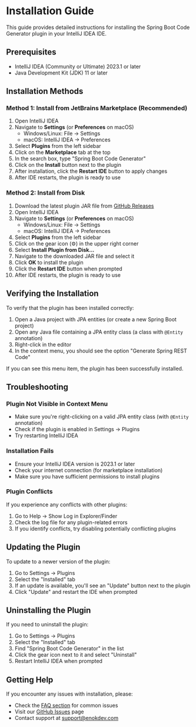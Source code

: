 # Installation Guide

This guide provides detailed instructions for installing the Spring Boot Code Generator plugin in your IntelliJ IDEA IDE.

## Prerequisites

- IntelliJ IDEA (Community or Ultimate) 2023.1 or later
- Java Development Kit (JDK) 11 or later

## Installation Methods

### Method 1: Install from JetBrains Marketplace (Recommended)

1. Open IntelliJ IDEA
2. Navigate to **Settings** (or **Preferences** on macOS)
   - Windows/Linux: File → Settings
   - macOS: IntelliJ IDEA → Preferences
3. Select **Plugins** from the left sidebar
4. Click on the **Marketplace** tab at the top
5. In the search box, type "Spring Boot Code Generator"
6. Click on the **Install** button next to the plugin
7. After installation, click the **Restart IDE** button to apply changes
8. After IDE restarts, the plugin is ready to use

### Method 2: Install from Disk

1. Download the latest plugin JAR file from [GitHub Releases](https://github.com/enokdev/spring-api-generator/releases)
2. Open IntelliJ IDEA
3. Navigate to **Settings** (or **Preferences** on macOS)
   - Windows/Linux: File → Settings
   - macOS: IntelliJ IDEA → Preferences
4. Select **Plugins** from the left sidebar
5. Click on the gear icon (⚙️) in the upper right corner
6. Select **Install Plugin from Disk...**
7. Navigate to the downloaded JAR file and select it
8. Click **OK** to install the plugin
9. Click the **Restart IDE** button when prompted
10. After IDE restarts, the plugin is ready to use

## Verifying the Installation

To verify that the plugin has been installed correctly:

1. Open a Java project with JPA entities (or create a new Spring Boot project)
2. Open any Java file containing a JPA entity class (a class with `@Entity` annotation)
3. Right-click in the editor
4. In the context menu, you should see the option "Generate Spring REST Code"

If you can see this menu item, the plugin has been successfully installed.

## Troubleshooting

### Plugin Not Visible in Context Menu

- Make sure you're right-clicking on a valid JPA entity class (with `@Entity` annotation)
- Check if the plugin is enabled in Settings → Plugins
- Try restarting IntelliJ IDEA

### Installation Fails

- Ensure your IntelliJ IDEA version is 2023.1 or later
- Check your internet connection (for marketplace installation)
- Make sure you have sufficient permissions to install plugins

### Plugin Conflicts

If you experience any conflicts with other plugins:

1. Go to Help → Show Log in Explorer/Finder
2. Check the log file for any plugin-related errors
3. If you identify conflicts, try disabling potentially conflicting plugins

## Updating the Plugin

To update to a newer version of the plugin:

1. Go to Settings → Plugins
2. Select the "Installed" tab
3. If an update is available, you'll see an "Update" button next to the plugin
4. Click "Update" and restart the IDE when prompted

## Uninstalling the Plugin

If you need to uninstall the plugin:

1. Go to Settings → Plugins
2. Select the "Installed" tab
3. Find "Spring Boot Code Generator" in the list
4. Click the gear icon next to it and select "Uninstall"
5. Restart IntelliJ IDEA when prompted

## Getting Help

If you encounter any issues with installation, please:

- Check the [FAQ section](./FAQ.md) for common issues
- Visit our [GitHub Issues](https://github.com/enokdev/spring-api-generator/issues) page
- Contact support at support@enokdev.com
